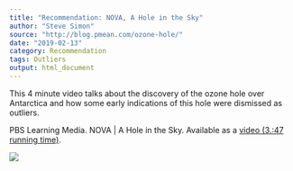 ```yaml
---
title: "Recommendation: NOVA, A Hole in the Sky"
author: "Steve Simon"
source: "http://blog.pmean.com/ozone-hole/"
date: "2019-02-13"
category: Recommendation
tags: Outliers
output: html_document
---
```


This 4 minute video talks about the discovery of the ozone hole over
Antarctica and how some early indications of this hole were dismissed as
outliers.

<!---More--->

PBS Learning Media. NOVA | A Hole in the Sky. Available as a [video
(3.:47 running
time)](https://www.pbslearningmedia.org/resource/ess05.sci.ess.watcyc.antarctica/a-hole-in-the-sky/).

![](../../../web/images/19/ozone-hole01.png)




